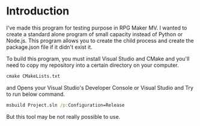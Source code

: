 # Introduction
I've made this program for testing purpose in RPG Maker MV. I wanted to create a standard alone program of small capacity instead of Python or Node.js. This program allows you to create the child process and create the package.json file if it didn't exist it.

To build this program, you must install Visual Studio and CMake and you'll need to copy my repository into a certain directory on your computer.

```cmd
cmake CMakeLists.txt
```

and Opens your Visual Studio's Developer Console or Visual Studio and Try to run below command.

```cmd
msbuild Project.sln /p:Configuration=Release
```

But this tool may be not really possible to use.
